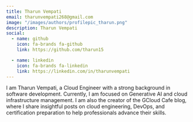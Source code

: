 ```yaml
---
title: Tharun Vempati
email: tharunvempati268@gmail.com
image: "/images/authors/profilepic_tharun.png"
description: Tharun Vempati
social:
  - name: github
    icon: fa-brands fa-github
    link: https://github.com/tharun15

  - name: linkedin
    icon: fa-brands fa-linkedin
    link: https://linkedin.com/in/tharunvempati
---
```


I am Tharun Vempati, a Cloud Engineer with a strong background in software development. Currently, I am focused on Generative AI and cloud infrastructure management. I am also the creator of the GCloud Cafe blog, where I share insightful posts on cloud engineering, DevOps, and certification preparation to help professionals advance their skills.
